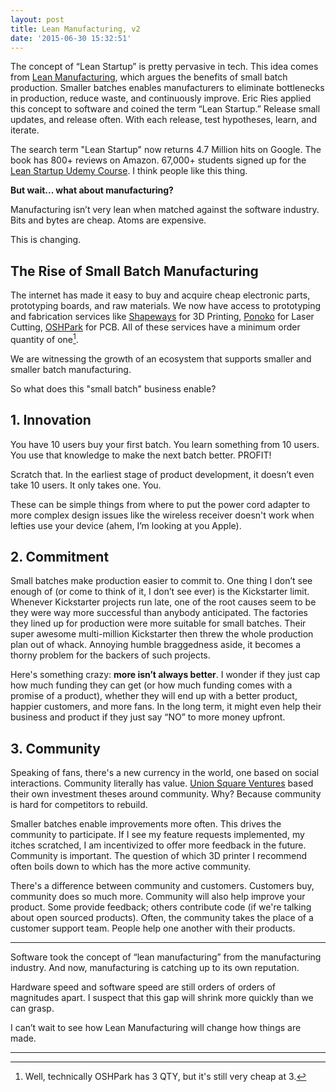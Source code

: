 ```yaml
---
layout: post
title: Lean Manufacturing, v2
date: '2015-06-30 15:32:51'
---
```


The concept of “Lean Startup” is pretty pervasive in tech. This idea comes from [Lean Manufacturing](https://en.wikipedia.org/wiki/Lean_manufacturing), which argues the benefits of small batch production. Smaller batches enables manufacturers to eliminate bottlenecks in production, reduce waste, and continuously improve. Eric Ries applied this concept to software and coined the term “Lean Startup.” Release small updates, and release often. With each release, test hypotheses, learn, and iterate.

The search term "Lean Startup" now returns 4.7 Million hits on Google. The book has 800+ reviews on Amazon. 67,000+ students signed up for the [Lean Startup Udemy Course](https://www.udemy.com/lean-startup-sxsw-2012-videos-and-presentations/). I think people like this thing. 

**But wait... what about manufacturing?**

Manufacturing isn’t very lean when matched against the software industry. Bits and bytes are cheap. Atoms are expensive. 

This is changing.

## The Rise of Small Batch Manufacturing

The internet has made it easy to buy and acquire cheap electronic parts, prototyping boards, and raw materials. We now have access to prototyping and fabrication services like [Shapeways](http://shapeways.com) for 3D Printing, [Ponoko](http://ponoko.com) for Laser Cutting, [OSHPark](http://oshpark.com) for PCB. All of these services have a minimum order quantity of one[^n]. 

<!--
You have tools like [TinkerCAD](http://tinkercad.com), [OnShape](http://onshape.com), and [Blender](http://blender.org) for free modeling tools. You have [Fritzing](http://fritzing.org) and [KiCAD](http://kicad-pcb.org) for for free electronic design software. [Arduinos](http://www.arduino.cc) and [Raspberry Pi](https://www.raspberrypi.org/) makes it easier to put together prototypes. 

Sites like [Instructables](http://instructables.com), [Adafruit](http://learn.adafruit.com), and [Hackaday](http://hackaday.com) feed the hungry inventors-to-be loads of free educational materials. Loads! -->

We are witnessing the growth of an ecosystem that supports smaller and smaller batch manufacturing. 

So what does this "small batch" business enable?

## 1. Innovation

You have 10 users buy your first batch. You learn something from 10 users. You use that knowledge to make the next batch better. PROFIT! 

Scratch that. In the earliest stage of product development, it doesn’t even take 10 users. It only takes one. You. 

These can be simple things from where to put the power cord adapter to more complex design issues like the wireless receiver doesn't work when lefties use your device (ahem, I’m looking at you Apple). 

## 2. Commitment

Small batches make production easier to commit to. One thing I don’t see enough of (or come to think of it, I don’t see ever) is the Kickstarter limit. Whenever Kickstarter projects run late, one of the root causes seem to be they were way more successful than anybody anticipated. The factories they lined up for production were more suitable for small batches. Their super awesome multi-million Kickstarter then threw the whole production plan out of whack. Annoying humble braggedness aside, it becomes a thorny problem for the backers of such projects. 

Here's something crazy: **more isn’t always better**. I wonder if they just cap how much funding they can get (or how much funding comes with a promise of a product), whether they will end up with a better product, happier customers, and more fans. In the long term, it might even help their business and product if they just say “NO” to more money upfront. 

## 3. Community

Speaking of fans, there's a new currency in the world, one based on social interactions. Community literally has value. [Union Square Ventures](http://usv.com) based their own investment theses around community. Why? Because community is hard for competitors to rebuild.

Smaller batches enable improvements more often. This drives the community to participate. If I see my feature requests implemented, my itches scratched, I am incentivized to offer more feedback in the future. Community is important. The question of which 3D printer I recommend often boils down to which has the more active community. 

There's a difference between community and customers. Customers buy, community does so much more. Community will also help improve your product. Some provide feedback; others contribute code (if we're talking about open sourced products). Often, the community takes the place of a customer support team. People help one another with their products. 

---

Software took the concept of “lean manufacturing” from the manufacturing industry. And now, manufacturing is catching up to its own reputation. 

Hardware speed and software speed are still orders of orders of magnitudes apart. I suspect that this gap will shrink more quickly than we can grasp. 

I can’t wait to see how Lean Manufacturing will change how things are made. 

---

[^n]: Well, technically OSHPark has 3 QTY, but it's still very cheap at 3.




<!--
Notes
- Small batch
- Iteration (Lean Manufacturing to Lean Startup to Lean Manufacturing)
- Inventor = Entrepreneur = Designer
- Open source, accessible
- Software + Hardware = New XWare
-->
